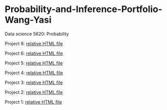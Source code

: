 # Probability-and-Inference-Portfolio-Wang-Yasi
Data science 5620: Probability

Project 8:
[relative HTML file](08-coverage-probability/writeup.nb.html)

Project 6:
[relative HTML file](06-sequence_parrel/writeup.nb.html)

Project 5:
[relative HTML file](05-quantile-error/writeup.html)

Project 4:
[relative HTML file](04-world-series-home-field/writeup.html)

Project 3:
[relative HTML file](03-discrete-probability-calculations/writeup.html)

Project 2:
[relative HTML file](02-monte-carlo-error/02-monte-carlo-error.nb.html)

Project 1:
[relative HTML file](01-roulette-simulation/writeup.nb.html)


